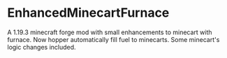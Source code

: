 # EnhancedMinecartFurnace
A 1.19.3 minecraft forge mod with small enhancements to minecart with furnace. Now hopper automatically fill fuel to minecarts. Some minecart's logic changes included.
